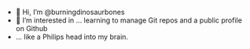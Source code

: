 - 👋 Hi, I’m @burningdinosaurbones
- 👀 I’m interested in ... learning to manage Git repos and a public profile on Github
- ... like a Philips head into my brain.

<!---
burningdinosaurbones/burningdinosaurbones is a ✨ special ✨ repository because its `README.md` (this file) appears on your GitHub profile.
You can click the Preview link to take a look at your changes.
--->
